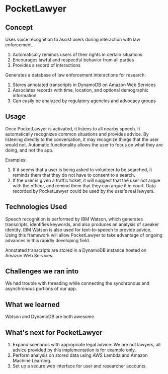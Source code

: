 # PocketLawyer
## Concept
Uses voice recognition to assist users during interaction with law enforcement.
   1. Automatically reminds users of their rights in certain situations
   2. Encourages lawful and respectful behavior from all parties
   3. Provides a record of interactions

Generates a database of law enforcement interactions for research:
   1. Stores annotated transcripts in DynamoDB on Amazon Web Services
   2. Associates records with time, location, and optional demographic information
   3. Can easily be analyzed by regulatory agencies and advocacy groups

## Usage
Once PocketLawyer is activated, it listens to all nearby speech. It automatically recognizes common situations and provides advice. By listening directly to the conversation, it may recognize things that the user would not. Automatic functionality allows the user to focus on what they are doing, and not the app.

Examples:
   1. If it seems that a user is being asked to volunteer to be searched, it reminds them that they do not have to consent to a search.
   2. If the user is given a traffic ticket, it will suggest that the user not argue with the officer, and remind them that they can argue it in court. Data recorded by PocketLawyer could be used by the user’s real lawyers.

## Technologies Used
Speech recognition is performed by IBM Watson, which generates transcripts, identifies keywords, and also produces an analysis of speaker identity. IBM Watson is also used for text-to-speech to provide advice. Using this framework will allow PocketLawyer to take advantage of ongoing advances in this rapidly developing field.

Annotated transcripts are stored in a DynamoDB instance hosted on Amazon Web Services.

## Challenges we ran into
We had trouble with threading while connecting the synchronous and asynchronous portions of our app.

## What we learned
Watson and DynamoDB are both awesome.

## What's next for PocketLawyer
   1. Expand scenarios with appropriate legal advice: We are not lawyers, all advice provided by this implementation is for example only.
   2. Perform analysis on stored data using AWS Lambda and Amazon Machine Learning.
   3. Set up a secure web interface for user and researcher accounts.
